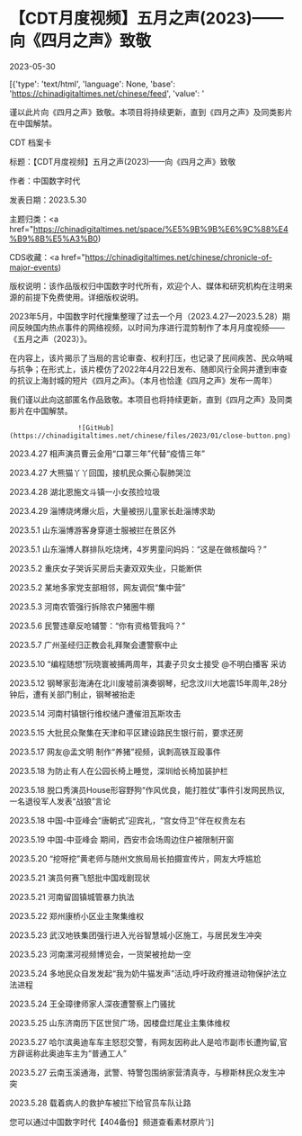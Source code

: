 # 【CDT月度视频】五月之声(2023)——向《四月之声》致敬

2023-05-30

[{'type': 'text/html', 'language': None, 'base': 'https://chinadigitaltimes.net/chinese/feed', 'value': '

谨以此片向《四月之声》致敬。本项目将持续更新，直到《四月之声》及同类影片在中国解禁。





CDT 档案卡

标题：【CDT月度视频】五月之声(2023)——向《四月之声》致敬

作者：中国数字时代

发表日期：2023.5.30

主题归类：<a href="https://chinadigitaltimes.net/space/%E5%9B%9B%E6%9C%88%E4%B9%8B%E5%A3%B0)

CDS收藏：<a href="https://chinadigitaltimes.net/chinese/chronicle-of-major-events)

版权说明：该作品版权归中国数字时代所有，欢迎个人、媒体和研究机构在注明来源的前提下免费使用。详细版权说明。





2023年5月，中国数字时代搜集整理了过去一个月（2023.4.27—2023.5.28）期间反映国内热点事件的网络视频，以时间为序进行混剪制作了本月月度视频——《五月之声（2023）》。

在内容上，该片揭示了当局的言论审查、权利打压，也记录了民间疾苦、民众呐喊与抗争；在形式上，该片模仿了2022年4月22日发布、随即风行全网并遭到审查的抗议上海封城的短片《四月之声》。（本月也恰逢《四月之声》发布一周年）

我们谨以此向这部匿名作品致敬。本项目也将持续更新，直到《四月之声》及同类影片在中国解禁。

            

                    

                     ![GitHub](https://chinadigitaltimes.net/chinese/files/2023/01/close-button.png)

                    

                    

                

            

        



2023.4.27 相声演员曹云金用“口罩三年”代替“疫情三年”

2023.4.27 大熊猫丫丫回国，接机民众撕心裂肺哭泣

2023.4.28 湖北恩施文斗镇一小女孩捡垃圾

2023.4.29 淄博烧烤爆火后，大量被拐儿童家长赴淄博求助

2023.5.1 山东淄博游客身穿道士服被拦在景区外

2023.5.1 山东淄博人群排队吃烧烤，4岁男童问妈妈：“这是在做核酸吗？”

2023.5.2 重庆女子哭诉买房后夫妻双双失业，只能断供

2023.5.2 某地多家党支部相邻，网友调侃“集中营”

2023.5.3 河南农管强行拆除农户猪圈牛棚

2023.5.6 民警违章反呛辅警：“你有资格管我吗？”

2023.5.7 广州圣经归正教会礼拜聚会遭警察中止

2023.5.10 “编程随想”阮晓寰被捕两周年，其妻子贝女士接受 @不明白播客 采访

2023.5.12 钢琴家彭海涛在北川废墟前演奏钢琴，纪念汶川大地震15年周年,28分钟后，遭有关部门制止，钢琴被抬走

2023.5.14 河南村镇银行维权储户遭催泪瓦斯攻击

2023.5.15 大批民众聚集在天津和平区建设路民生银行前，要求还房

2023.5.17 网友@孟文明 制作“养猪”视频，讽刺高铁互殴事件

2023.5.18 为防止有人在公园长椅上睡觉，深圳给长椅加装护栏

2023.5.18 脱口秀演员House形容野狗“作风优良，能打胜仗”事件引发网民热议,一名退役军人发表“战狼”言论

2023.5.18 中国-中亚峰会“唐朝式”迎宾礼，“宫女侍卫”伴在权贵左右

2023.5.19 中国-中亚峰会 期间，西安市会场周边住户被限制开窗

2023.5.20 “挖呀挖”黄老师与随州文旅局局长拍摄宣传片，网友大呼尴尬

2023.5.21 演员何赛飞怒批中国戏剧现状

2023.5.21 河南留固镇城管暴力执法

2023.5.22 郑州康桥小区业主聚集维权

2023.5.23 武汉地铁集团强行进入光谷智慧城小区施工，与居民发生冲突

2023.5.23 河南漯河视频博览会，一货架被抢劫一空

2023.5.24 多地民众自发发起“我为奶牛猫发声”活动,呼吁政府推进动物保护法立法进程

2023.5.24 王全璋律师家人深夜遭警察上门骚扰

2023.5.25 山东济南历下区世贸广场，因楼盘烂尾业主集体维权

2023.5.27 哈尔滨奥迪车车主怒怼交警，有网友因称此人是哈市副市长遭拘留,官方辟谣称此奥迪车主为“普通工人”

2023.5.27 云南玉溪通海，武警、特警包围纳家营清真寺，与穆斯林民众发生冲突

2023.5.28 载着病人的救护车被拦下给官员车队让路



您可以通过中国数字时代【404备份】频道查看素材原片'}]